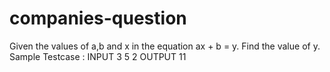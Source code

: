 # companies-question
Given the values of a,b and x in the equation ax + b = y. Find the value of y.
Sample Testcase :
INPUT
3 5 2
OUTPUT
11
